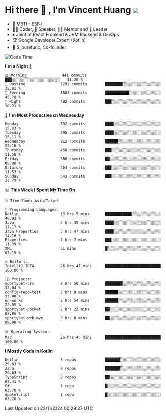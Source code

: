 # Hi there 👋 , I'm Vincent Huang ![](https://komarev.com/ghpvc/?username=Jian-Min-Huang)
- 👀 MBTI - [ESFJ](https://www.16personalities.com/esfj-personality)
- 👨‍💻 Coder, 🎤 Speaker, 👨‍🏫 Mentor and 🚀 Leader
- ♠️ Joint of React Frontend & JVM Backend & DevOps
- 🏆 Google Developer Expert (Kotlin)
- 💼 $_purefunc, Co-founder

<!--START_SECTION:waka-->
![Code Time](http://img.shields.io/badge/Code%20Time-4%2C744%20hrs%205%20mins-blue)

**I'm a Night 🦉** 

```text
🌞 Morning                441 commits         ███░░░░░░░░░░░░░░░░░░░░░░   11.20 % 
🌆 Daytime                1292 commits        ████████░░░░░░░░░░░░░░░░░   32.81 % 
🌃 Evening                1803 commits        ███████████░░░░░░░░░░░░░░   45.78 % 
🌙 Night                  402 commits         ███░░░░░░░░░░░░░░░░░░░░░░   10.21 % 
```
📅 **I'm Most Productive on Wednesday** 

```text
Monday                   592 commits         ████░░░░░░░░░░░░░░░░░░░░░   15.03 % 
Tuesday                  595 commits         ████░░░░░░░░░░░░░░░░░░░░░   15.11 % 
Wednesday                912 commits         ██████░░░░░░░░░░░░░░░░░░░   23.16 % 
Thursday                 456 commits         ███░░░░░░░░░░░░░░░░░░░░░░   11.58 % 
Friday                   386 commits         ██░░░░░░░░░░░░░░░░░░░░░░░   09.80 % 
Saturday                 454 commits         ███░░░░░░░░░░░░░░░░░░░░░░   11.53 % 
Sunday                   543 commits         ███░░░░░░░░░░░░░░░░░░░░░░   13.79 % 
```


📊 **This Week I Spent My Time On** 

```text
🕑︎ Time Zone: Asia/Taipei

💬 Programming Languages: 
Kotlin                   13 hrs 5 mins       ████████████░░░░░░░░░░░░░   48.92 % 
Java                     4 hrs 35 mins       ████░░░░░░░░░░░░░░░░░░░░░   17.17 % 
Java Properties          3 hrs 47 mins       ████░░░░░░░░░░░░░░░░░░░░░   14.16 % 
Properties               3 hrs 2 mins        ███░░░░░░░░░░░░░░░░░░░░░░   11.39 % 
XML                      51 mins             █░░░░░░░░░░░░░░░░░░░░░░░░   03.19 % 

🔥 Editors: 
IntelliJ IDEA            26 hrs 45 mins      █████████████████████████   100.00 % 

🐱‍💻 Projects: 
sportybet-crm            8 hrs 50 mins       ████████░░░░░░░░░░░░░░░░░   33.04 % 
config-repo-test         6 hrs 9 mins        ██████░░░░░░░░░░░░░░░░░░░   23.00 % 
on-works                 5 hrs 54 mins       ██████░░░░░░░░░░░░░░░░░░░   22.09 % 
sportybet-pocket         2 hrs 22 mins       ██░░░░░░░░░░░░░░░░░░░░░░░   08.85 % 
sportybet-web-mvc        2 hrs 8 mins        ██░░░░░░░░░░░░░░░░░░░░░░░   08.00 % 

💻 Operating System: 
Mac                      26 hrs 45 mins      █████████████████████████   100.00 % 
```

**I Mostly Code in Kotlin** 

```text
Kotlin                   8 repos             ███████░░░░░░░░░░░░░░░░░░   29.63 % 
Java                     8 repos             ███████░░░░░░░░░░░░░░░░░░   29.63 % 
TypeScript               2 repos             ██░░░░░░░░░░░░░░░░░░░░░░░   07.41 % 
C#                       1 repo              █░░░░░░░░░░░░░░░░░░░░░░░░   03.70 % 
AppleScript              1 repo              █░░░░░░░░░░░░░░░░░░░░░░░░   03.70 % 
```




 Last Updated on 23/11/2024 00:29:37 UTC
<!--END_SECTION:waka-->

